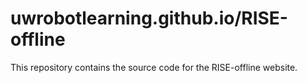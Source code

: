 # uwrobotlearning.github.io/RISE-offline

This repository contains the source code for the RISE-offline website.